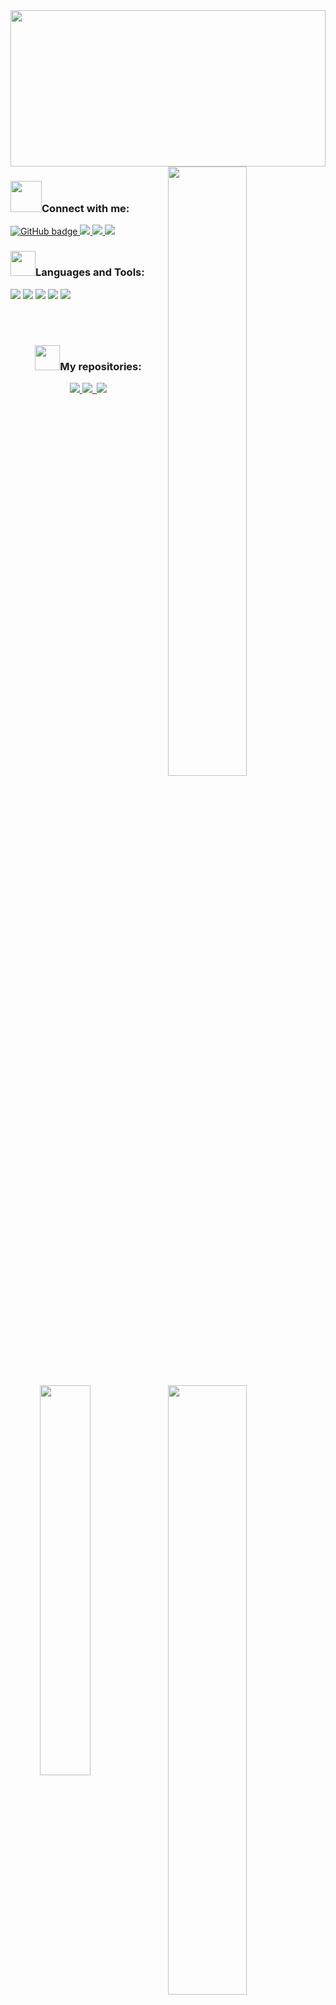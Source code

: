 
<img align="center" width="100%" height="250px" src="https://i.imgur.com/BtxNLh3.gif">
<a href="https://github.com/niccolo-fato">
<img align="right" width="50%"src="https://github-readme-stats.vercel.app/api?username=niccolo-fato&show_icons=true&theme=tokyonight" />
</a> 
<img align="right" width="50%" src="https://64.media.tumblr.com/84f8d056dbeadc0b7498ab60353f856e/b50bfc7f97dd2cfb-b1/s640x960/aea307cdb21b8930350c3d9b4e92303596034e60.gifv" />
<a href="https://github.com/niccolo-fato">
<img align="right" width="40%" src="https://github-readme-stats.vercel.app/api/top-langs/?username=niccolo-fato&theme=tokyonight&hide_langs_below=2" />
</a>
 <h3><img  height="50px" src="https://media.tenor.com/images/48b36b09501d8bd69e101432754e03d7/tenor.gif" >Connect with me: </h3>
   <a href="https://github.com/niccolo-fato?tab=followers">
    <img src="https://img.shields.io/github/followers/niccolo-fato?label=Followers&logo=GitHub&style=for-the-badge" alt="GitHub badge" />
  </a>
  <a href="https://www.instagram.com/niccolo768/">
    <img src="https://img.shields.io/badge/Instagram-E4405F?style=for-the-badge&logo=instagram&logoColor=black" />
  </a>
  <a href="mailto:niccolofato13@gmail.com">
    <img src="https://img.shields.io/badge/Gmail-D14836?style=for-the-badge&logo=gmail&logoColor=black" />
 </a>
 <a href="https://www.facebook.com/Niccolo Fato/">
    <img src="https://img.shields.io/badge/Facebook-1877F2?style=for-the-badge&logo=facebook&logoColor=black" />
 </a>
 <h3><img height="40px" src="https://media.tenor.com/images/5b3d341453d0f8852b12956b3a14a42e/tenor.gif" >Languages and Tools: </h3>
 <p align="left">
  <a> <img src="https://img.shields.io/badge/C%2B%2B-00599C?style=for-the-badge&logo=c%2B%2B&logoColor=black" />
   <img src="https://img.shields.io/badge/JavaScript-F7DF1E?style=for-the-badge&logo=javascript&logoColor=black" />
   <img src="https://img.shields.io/badge/Python-3776AB?style=for-the-badge&logo=python&logoColor=black" />
   <img src="https://img.shields.io/badge/HTML5-E34F26?style=for-the-badge&logo=html5&logoColor=black" />
   <img src="https://img.shields.io/badge/Java-ED8B00?style=for-the-badge&logo=java&logoColor=black" /></a>
 </p>

 <br><br>
<div align="center">
 <h3 ><img height="40px" src="https://media.tenor.com/images/52953645f9fdaf8293689965e1ced3cf/tenor.gif">My repositories: </h3>
<a href="https://github.com/niccolo-fato/Homeworks">
  <img src="https://github-readme-stats.vercel.app/api/pin/?username=niccolo-fato&repo=Homeworks&theme=tokyonight" />
</a>
<a href="https://github.com/niccolo-fato/projects_python">
  <img src="https://github-readme-stats.vercel.app/api/pin/?username=niccolo-fato&repo=projects_python&theme=tokyonight" />
</a>
<a href="https://github.com/niccolo-fato/projects_java">
  <img src="https://github-readme-stats.vercel.app/api/pin/?username=niccolo-fato&repo=projects_java&theme=tokyonight" />
</a>
 </div>

